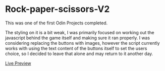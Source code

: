 # Rock-paper-scissors-V2
This was one of the first Odin Projects completed.

The styling on it is a bit weak, I was primarily focused on working out the javascript behind the game itself and making sure it ran properly.
I was considering replacing the buttons with images, however the script currently works with using the text content of the buttons itself to set the users choice, so I decided to leave that alone and may return to it another day. 

[Live Preview](https://pmcmahan1.github.io/Rock-paper-scissors-V2/)
